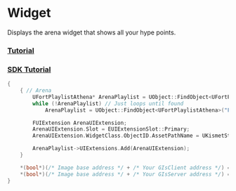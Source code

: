 # Widget
Displays the arena widget that shows all your hype points.

### [Tutorial](https://www.youtube.com/watch?v=y-HN-7bhajU)
### [SDK Tutorial](https://www.youtube.com/watch?v=E9qZ9GuV8XY)
```cpp
{
    { // Arena
        UFortPlaylistAthena* ArenaPlaylist = UObject::FindObject<UFortPlaylistAthena>("FortPlaylistAthena Playlist_ShowdownAlt_Solo.Playlist_ShowdownAlt_Solo");
        while (!ArenaPlaylist) // Just loops until found
            ArenaPlaylist = UObject::FindObject<UFortPlaylistAthena>("FortPlaylistAthena Playlist_ShowdownAlt_Solo.Playlist_ShowdownAlt_Solo");

        FUIExtension ArenaUIExtension;
        ArenaUIExtension.Slot = EUIExtensionSlot::Primary;
        ArenaUIExtension.WidgetClass.ObjectID.AssetPathName = UKismetStringLibrary::Conv_StringToName(TEXT("/Game/UI/Competitive/Arena/ArenaScoringHUD.ArenaScoringHUD_C")); // This is the global asset path for Arena

        ArenaPlaylist->UIExtensions.Add(ArenaUIExtension);
    }

    *(bool*)(/* Image base address */ + /* Your GIsClient address */) = true;
    *(bool*)(/* Image base address */ + /* Your GIsServer address */) = false;
}
```
